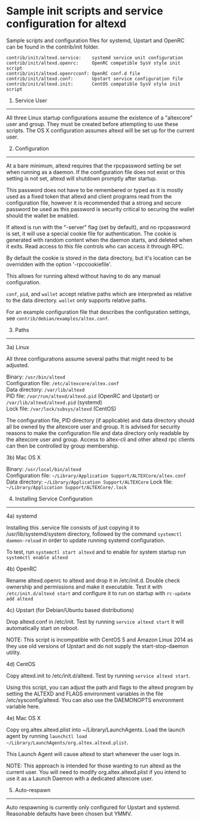 Sample init scripts and service configuration for altexd
==========================================================

Sample scripts and configuration files for systemd, Upstart and OpenRC
can be found in the contrib/init folder.

    contrib/init/altexd.service:    systemd service unit configuration
    contrib/init/altexd.openrc:     OpenRC compatible SysV style init script
    contrib/init/altexd.openrcconf: OpenRC conf.d file
    contrib/init/altexd.conf:       Upstart service configuration file
    contrib/init/altexd.init:       CentOS compatible SysV style init script

1. Service User
---------------------------------

All three Linux startup configurations assume the existence of a "altexcore" user
and group.  They must be created before attempting to use these scripts.
The OS X configuration assumes altexd will be set up for the current user.

2. Configuration
---------------------------------

At a bare minimum, altexd requires that the rpcpassword setting be set
when running as a daemon.  If the configuration file does not exist or this
setting is not set, altexd will shutdown promptly after startup.

This password does not have to be remembered or typed as it is mostly used
as a fixed token that altexd and client programs read from the configuration
file, however it is recommended that a strong and secure password be used
as this password is security critical to securing the wallet should the
wallet be enabled.

If altexd is run with the "-server" flag (set by default), and no rpcpassword is set,
it will use a special cookie file for authentication. The cookie is generated with random
content when the daemon starts, and deleted when it exits. Read access to this file
controls who can access it through RPC.

By default the cookie is stored in the data directory, but it's location can be overridden
with the option '-rpccookiefile'.

This allows for running altexd without having to do any manual configuration.

`conf`, `pid`, and `wallet` accept relative paths which are interpreted as
relative to the data directory. `wallet` *only* supports relative paths.

For an example configuration file that describes the configuration settings,
see `contrib/debian/examples/altex.conf`.

3. Paths
---------------------------------

3a) Linux

All three configurations assume several paths that might need to be adjusted.

Binary:              `/usr/bin/altexd`  
Configuration file:  `/etc/altexcore/altex.conf`  
Data directory:      `/var/lib/altexd`  
PID file:            `/var/run/altexd/altexd.pid` (OpenRC and Upstart) or `/var/lib/altexd/altexd.pid` (systemd)  
Lock file:           `/var/lock/subsys/altexd` (CentOS)  

The configuration file, PID directory (if applicable) and data directory
should all be owned by the altexcore user and group.  It is advised for security
reasons to make the configuration file and data directory only readable by the
altexcore user and group.  Access to altex-cli and other altexd rpc clients
can then be controlled by group membership.

3b) Mac OS X

Binary:              `/usr/local/bin/altexd`  
Configuration file:  `~/Library/Application Support/ALTEXCore/altex.conf`  
Data directory:      `~/Library/Application Support/ALTEXCore`
Lock file:           `~/Library/Application Support/ALTEXCore/.lock`

4. Installing Service Configuration
-----------------------------------

4a) systemd

Installing this .service file consists of just copying it to
/usr/lib/systemd/system directory, followed by the command
`systemctl daemon-reload` in order to update running systemd configuration.

To test, run `systemctl start altexd` and to enable for system startup run
`systemctl enable altexd`

4b) OpenRC

Rename altexd.openrc to altexd and drop it in /etc/init.d.  Double
check ownership and permissions and make it executable.  Test it with
`/etc/init.d/altexd start` and configure it to run on startup with
`rc-update add altexd`

4c) Upstart (for Debian/Ubuntu based distributions)

Drop altexd.conf in /etc/init.  Test by running `service altexd start`
it will automatically start on reboot.

NOTE: This script is incompatible with CentOS 5 and Amazon Linux 2014 as they
use old versions of Upstart and do not supply the start-stop-daemon utility.

4d) CentOS

Copy altexd.init to /etc/init.d/altexd. Test by running `service altexd start`.

Using this script, you can adjust the path and flags to the altexd program by
setting the ALTEXD and FLAGS environment variables in the file
/etc/sysconfig/altexd. You can also use the DAEMONOPTS environment variable here.

4e) Mac OS X

Copy org.altex.altexd.plist into ~/Library/LaunchAgents. Load the launch agent by
running `launchctl load ~/Library/LaunchAgents/org.altex.altexd.plist`.

This Launch Agent will cause altexd to start whenever the user logs in.

NOTE: This approach is intended for those wanting to run altexd as the current user.
You will need to modify org.altex.altexd.plist if you intend to use it as a
Launch Daemon with a dedicated altexcore user.

5. Auto-respawn
-----------------------------------

Auto respawning is currently only configured for Upstart and systemd.
Reasonable defaults have been chosen but YMMV.
